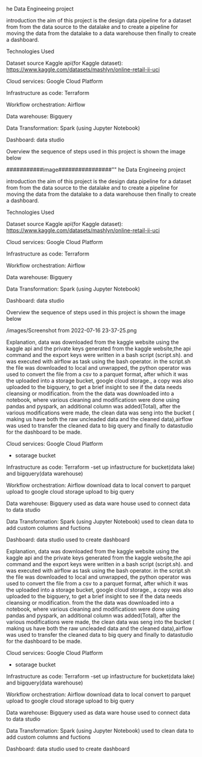 he Data Engineeing project 

introduction 
the aim of this project is the design data pipeline for a dataset from from the data source to the datalake and  to create a pipeline for moving the data from the datalake to a data warehouse then finally to create a dashboard.

Technologies Used 

Dataset source 
Kaggle api(for Kaggle dataset): https://www.kaggle.com/datasets/mashlyn/online-retail-ii-uci


Cloud services: Google Cloud Platform

Infrastructure as code: Terraform 

Workflow orchestration: Airflow

Data warehouse: Bigquery

Data Transformation: Spark (using Jupyter Notebook)

Dashboard: data studio

Overview
the sequence of steps used in this project is shown the image below 

###########image################""
he Data Engineeing project 

introduction 
the aim of this project is the design data pipeline for a dataset from from the data source to the datalake and  to create a pipeline for moving the data from the datalake to a data warehouse then finally to create a dashboard.

Technologies Used 

Dataset source 
Kaggle api(for Kaggle dataset): https://www.kaggle.com/datasets/mashlyn/online-retail-ii-uci


Cloud services: Google Cloud Platform

Infrastructure as code: Terraform 

Workflow orchestration: Airflow

Data warehouse: Bigquery

Data Transformation: Spark (using Jupyter Notebook)

Dashboard: data studio

Overview
the sequence of steps used in this project is shown the image below 


/images/Screenshot from 2022-07-16 23-37-25.png

Explanation,
data was downloaded from the kaggle website using the kaggle api and the private keys generated from the kaggle website,the api command and the export keys were written in a bash script (script.sh). and was executed with airflow as task using the bash operator. in the script.sh the file was downloaded to local and unwrapped, the python operator was used to convert the file from a csv to a parquet format, after which it was the uploaded into a storage bucket, google cloud storage., a copy was also uploaded to the bigquery, to get a brief insight to see if the data needs cleansing or modification. from the the data was downloaded into a notebook, where various cleaning and modificatiosn were done using pandas and pyspark, an additional column was added(Total), after the various modifications were made, the clean data was seng into the bucket ( making us have both the raw uncleaded data and the cleaned data),airflow was used to transfer the cleaned data to big query and finally to datastudio for the dashboard to be made.


Cloud services: Google Cloud Platform
- sotarage bucket 

Infrastructure as code: Terraform 
-set up infastructure  for bucket(data lake) and bigquery(data warehouse)


Workflow orchestration: Airflow
download data to local
convert to parquet
upload to google cloud storage 
upload to big query 

Data warehouse: Bigquery
used as data ware house 
used to connect data to data studio

Data Transformation: Spark (using Jupyter Notebook)
used to clean data
to add custom columns and fuctions


Dashboard: data studio
used to create dashboard 



Explanation,
data was downloaded from the kaggle website using the kaggle api and the private keys generated from the kaggle website,the api command and the export keys were written in a bash script (script.sh). and was executed with airflow as task using the bash operator. in the script.sh the file was downloaded to local and unwrapped, the python operator was used to convert the file from a csv to a parquet format, after which it was the uploaded into a storage bucket, google cloud storage., a copy was also uploaded to the bigquery, to get a brief insight to see if the data needs cleansing or modification. from the the data was downloaded into a notebook, where various cleaning and modificatiosn were done using pandas and pyspark, an additional column was added(Total), after the various modifications were made, the clean data was seng into the bucket ( making us have both the raw uncleaded data and the cleaned data),airflow was used to transfer the cleaned data to big query and finally to datastudio for the dashboard to be made.


Cloud services: Google Cloud Platform
- sotarage bucket 

Infrastructure as code: Terraform 
-set up infastructure  for bucket(data lake) and bigquery(data warehouse)


Workflow orchestration: Airflow
download data to local
convert to parquet
upload to google cloud storage 
upload to big query 

Data warehouse: Bigquery
used as data ware house 
used to connect data to data studio

Data Transformation: Spark (using Jupyter Notebook)
used to clean data
to add custom columns and fuctions


Dashboard: data studio
used to create dashboard 

